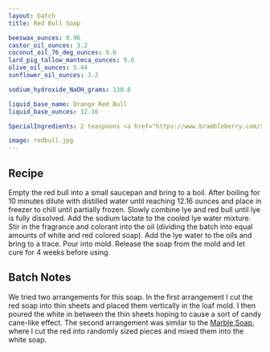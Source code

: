 ```yaml
---
layout: batch
title: Red Bull Soap

beeswax_ounces: 0.96
castor_oil_ounces: 3.2
coconut_oil_76_deg_ounces: 9.6
lard_pig_tallow_manteca_ounces: 9.6
olive_oil_ounces: 5.44
sunflower_oil_ounces: 3.2

sodium_hydroxide_NaOH_grams: 130.8

liquid_base_name: Orange Red Bull
liquid_base_ounces: 12.16

SpecialIngredients: 2 teaspoons <a href="https://www.brambleberry.com/Sodium-Lactate-P5127.aspx">sodium lactate</a>, 1 teaspoon <a href="https://www.brambleberry.com/Fizzy-Lemonade-Colorant-P4965.aspx">fizzy lemonade colorant</a>, &frac12; teaspoon <a href="https://www.brambleberry.com/burgundy-pigment-p4051.aspx">burgundy pigment</a>, 1 teaspoon <a href="https://www.brambleberry.com/titanium-dioxide-pigment-p4040.aspx">titanium dioxide pigment</a>, 4 teaspoons <a href="http://amzn.to/1P0vxbg">Moroccan red clay powder</a>, 1.5 oz <a href="https://www.brambleberry.com/energy-fragrance-oil-p3861.aspx">energy fragrance oil</a>, and 1 twelve ounce can of <a href="https://www.amazon.com/Red-Bull-Tangerine-Energy-Orange/dp/B017TSP6WC">Orange Red Bull</a>.

image: redbull.jpg
---
```


## Recipe
Empty the red bull into a small saucepan and bring to a boil. After boiling for 10 minutes dilute with distilled water until reaching 12.16 ounces and place in freezer to chill until partially frozen. Slowly combine lye and red bull until lye is fully dissolved. Add the sodium lactate to the cooled lye water mixture.  Stir in the fragrance and colorant into the oil (dividing the batch into equal amounts of white and red colored soap). Add the lye water to the oils and bring to a trace. Pour into mold. Release the soap from the mold and let cure for 4 weeks before using.

## Batch Notes
We tried two arrangements for this soap. In the first arrangement I cut the red soap into thin sheets and placed them vertically in the loaf mold. I then poured the white in between the thin sheets hoping to cause a sort of candy cane-like effect. The second arrangement was similar to the [Marble Soap](./marble-soap/), where I cut the red into randomly sized pieces and mixed them into the white soap.
